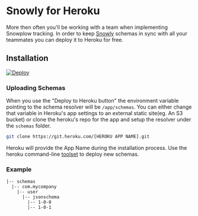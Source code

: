 # Snowly for Heroku

More then often you'll be working with a team when implementing Snowplow tracking. In order to keep [Snowly](https://github.com/angelim/snowly) schemas in sync with all your teammates you can deploy it to Heroku for free.

## Installation

[![Deploy](https://www.herokucdn.com/deploy/button.svg)](https://heroku.com/deploy)

### Uploading Schemas

When you use the "Deploy to Heroku button" the environment variable pointing to the schema resolver will be `/app/schemas`. You can either change that variable in Heroku's app settings to an external static site(eg. An S3 bucket) or clone the heroku's repo for the app and setup the resolver under the `schemas` folder.

```bash
git clone https://git.heroku.com/[HEROKU APP NAME].git
```

Heroku will provide the App Name during the installation process. Use the heroku command-line [toolset](https://devcenter.heroku.com/articles/getting-started-with-ruby#set-up) to deploy new schemas.

### Example

```
|-- schemas
  |-- com.mycompany
    |-- user
      |-- jsonschema
        |-- 1-0-0
        |-- 1-0-1
```